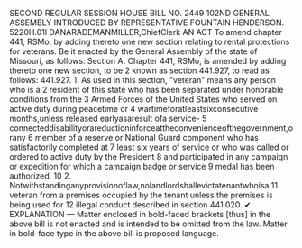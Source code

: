 SECOND REGULAR SESSION
HOUSE BILL NO. 2449
102ND GENERAL ASSEMBLY
INTRODUCED BY REPRESENTATIVE FOUNTAIN HENDERSON.
5220H.01I DANARADEMANMILLER,ChiefClerk
AN ACT
To amend chapter 441, RSMo, by adding thereto one new section relating to rental
protections for veterans.
Be it enacted by the General Assembly of the state of Missouri, as follows:
Section A. Chapter 441, RSMo, is amended by adding thereto one new section, to be
2 known as section 441.927, to read as follows:
441.927. 1. As used in this section, "veteran" means any person who is a
2 resident of this state who has been separated under honorable conditions from the
3 Armed Forces of the United States who served on active duty during peacetime or
4 wartimeforatleastsixconsecutive months,unless released earlyasaresult ofa service-
5 connecteddisabilityorareductioninforceattheconvenienceofthegovernment,orany
6 member of a reserve or National Guard component who has satisfactorily completed at
7 least six years of service or who was called or ordered to active duty by the President
8 and participated in any campaign or expedition for which a campaign badge or service
9 medal has been authorized.
10 2. Notwithstandinganyprovisionoflaw,nolandlordshallevictatenantwhoisa
11 veteran from a premises occupied by the tenant unless the premises is being used for
12 illegal conduct described in section 441.020.
✔
EXPLANATION — Matter enclosed in bold-faced brackets [thus] in the above bill is not enacted and is
intended to be omitted from the law. Matter in bold-face type in the above bill is proposed language.